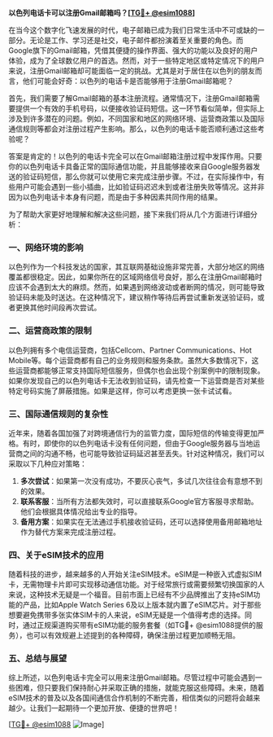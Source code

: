 **以色列电话卡可以注册Gmail邮箱吗？[[TG💪+ @esim1088](https://t.me/s/esim1088)]**

在当今这个数字化飞速发展的时代，电子邮箱已成为我们日常生活中不可或缺的一部分。无论是工作、学习还是社交，电子邮件都扮演着至关重要的角色。而Google旗下的Gmail邮箱，凭借其便捷的操作界面、强大的功能以及良好的用户体验，成为了全球数亿用户的首选。然而，对于一些特定地区或特定情况下的用户来说，注册Gmail邮箱却可能面临一定的挑战。尤其是对于居住在以色列的朋友而言，他们可能会好奇：以色列的电话卡是否能够用于注册Gmail邮箱呢？

首先，我们需要了解Gmail邮箱的基本注册流程。通常情况下，注册Gmail邮箱需要提供一个有效的手机号码，以便接收验证码短信。这一环节看似简单，但实际上涉及到许多潜在的问题。例如，不同国家和地区的网络环境、运营商政策以及国际通信规则等都会对注册过程产生影响。那么，以色列的电话卡能否顺利通过这些考验呢？

答案是肯定的！以色列的电话卡完全可以在Gmail邮箱注册过程中发挥作用。只要你的以色列电话卡具备正常的国际通信功能，并且能够接收来自Google服务器发送的验证码短信，那么你就可以使用它来完成注册步骤。不过，在实际操作中，有些用户可能会遇到一些小插曲，比如验证码迟迟未到或者注册失败等情况。这并非因为以色列电话卡本身有问题，而是由于多种因素共同作用的结果。

为了帮助大家更好地理解和解决这些问题，接下来我们将从几个方面进行详细分析：

### 一、网络环境的影响

以色列作为一个科技发达的国家，其互联网基础设施非常完善，大部分地区的网络覆盖都很稳定。因此，如果你所在的区域网络信号良好，那么在注册Gmail邮箱时应该不会遇到太大的麻烦。然而，如果遇到网络波动或者断网的情况，则可能导致验证码未能及时送达。在这种情况下，建议稍作等待后再尝试重新发送验证码，或者更换其他时间段再次尝试。

### 二、运营商政策的限制

以色列拥有多个电信运营商，包括Cellcom、Partner Communications、Hot Mobile等。每个运营商都有自己的业务规则和服务条款。虽然大多数情况下，这些运营商都能够正常支持国际短信服务，但偶尔也会出现个别案例中的限制现象。如果你发现自己的以色列电话卡无法收到验证码，请先检查一下运营商是否对某些特定号码实施了屏蔽措施。如果是这样，你可以考虑更换一张卡试试看。

### 三、国际通信规则的复杂性

近年来，随着各国加强了对跨境通信行为的监管力度，国际短信的传输变得更加严格。有时，即使你的以色列电话卡没有任何问题，但由于Google服务器与当地运营商之间的沟通不畅，也可能导致验证码延迟甚至丢失。针对这种情况，我们可以采取以下几种应对策略：

1. **多次尝试**：如果第一次没有成功，不要灰心丧气，多试几次往往会有意想不到的效果。
2. **联系客服**：当所有方法都失效时，可以直接联系Google官方客服寻求帮助。他们会根据具体情况给出专业的指导。
3. **备用方案**：如果实在无法通过手机接收验证码，还可以选择使用备用邮箱地址作为替代方案来完成注册过程。

### 四、关于eSIM技术的应用

随着科技的进步，越来越多的人开始关注eSIM技术。eSIM是一种嵌入式虚拟SIM卡，无需物理卡片即可实现移动通信功能。对于经常旅行或需要频繁切换国家的人来说，这种技术无疑是一个福音。目前市面上已经有不少品牌推出了支持eSIM功能的产品，比如Apple Watch Series 6及以上版本就内置了eSIM芯片。对于那些想要避免携带多张实体SIM卡的人来说，eSIM无疑是一个值得考虑的选择。同时，通过正规渠道购买带有eSIM功能的服务套餐（如TG💪+ @esim1088提供的服务），也可以有效规避上述提到的各种障碍，确保注册过程更加顺畅无阻。

### 五、总结与展望

综上所述，以色列电话卡完全可以用来注册Gmail邮箱。尽管过程中可能会遇到一些困难，但只要我们保持耐心并采取正确的措施，就能克服这些障碍。未来，随着eSIM技术的普及以及各国间通信合作机制的不断完善，相信类似的问题将会越来越少。让我们一起期待一个更加开放、便捷的世界吧！

[[TG💪+ @esim1088](https://t.me/s/esim1088) ![Image](https://i.postimg.cc/4NQfJmqS/Snipaste-2025-05-13-00-14-12.png)]